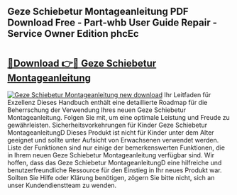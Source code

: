 ## Geze Schiebetur Montageanleitung PDF Download Free - Part-whb User Guide Repair - Service Owner Edition phcEc

# <h2><a href="http://df6hof1.blite.top/?on=Geze+Schiebetur+Montageanleitung">🔗Download 👉🔴 Geze Schiebetur Montageanleitung</a></h2>

[![Geze Schiebetur Montageanleitung new download](https://i.imgur.com/lujVjoI.png)](http://df6hof1.blite.top/?on=Geze+Schiebetur+Montageanleitung)
Ihr Leitfaden für Exzellenz Dieses Handbuch enthält eine detaillierte Roadmap für die Beherrschung der Verwendung Ihres neuen Geze Schiebetur Montageanleitung. Folgen Sie mit, um eine optimale Leistung und Freude zu gewährleisten. Sicherheitsvorkehrungen für Kinder Geze Schiebetur MontageanleitungD Dieses Produkt ist nicht für Kinder unter dem Alter geeignet und sollte unter Aufsicht von Erwachsenen verwendet werden. Liste der Funktionen sind nur einige der bemerkenswerten Funktionen, die in Ihrem neuen Geze Schiebetur Montageanleitung verfügbar sind. Wir hoffen, dass das Geze Schiebetur MontageanleitungD eine hilfreiche und benutzerfreundliche Ressource für den Einstieg in Ihr neues Produkt war. Sollten Sie Hilfe oder Klärung benötigen, zögern Sie bitte nicht, sich an unser Kundendienstteam zu wenden.
